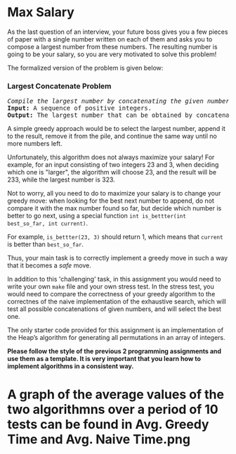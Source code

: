 # Max Salary

As the last
question of an interview, your future boss gives you a few pieces of paper
with a single number written on each of them and asks you to compose
a largest number from these numbers. The resulting number is going to
be your salary, so you are very motivated to solve this problem!


The formalized version of the problem is given below:
<h3>Largest Concatenate Problem</h3>
<pre><em>Compile the largest number by concatenating the given numbers.</em>
<strong>Input:</strong> A sequence of positive integers.
<strong>Output:</strong> The largest number that can be obtained by concatenating the given integers in some order.
</pre>

A simple greedy approach would be to select the largest number, append it to the result, remove it from the pile, and continue the same way until no more numbers left.

Unfortunately, this algorithm does not always maximize your salary!
For example, for an input consisting of two integers 23 and 3, when deciding which one is "larger", the algorithm will choose 23, and the result will be 233, while the largest number is 323.

Not to worry, all you need to do to maximize your salary is to change your greedy move: when looking for the best next number to append, do not compare it with the max number found so far, but decide which number is better to go next, using a special function <code>int is_bettter(int best_so_far, int current)</code>.

For example, <code>is_bettter(23, 3)</code> should return 1, which means that <code>current</code> is better than <code>best_so_far</code>.

Thus, your main task is to correctly implement a greedy move in such a way that it becomes a <em>safe</em> move.

In addition to this 'challenging' task, in this assignment you would need to write your own <code>make</code> file and your own stress test. In the stress test, you would need to compare the correctness of your greedy algorithm to the correctnes of the naive implementation of the exhaustive search, which will test all possible concatenations of given numbers, and will select the best one.

The only starter code provided for this assignment is an implementation of the Heap’s algorithm for generating all permutations in an array of integers.

<strong>Please follow the style of the previous 2 programming assignments and use them as a template. It is very important that you learn how to implement algorithms in a consistent way.</strong>

# A graph of the average values of the two algorithmns over a period of 10 tests can be found in Avg. Greedy Time and Avg. Naive Time.png